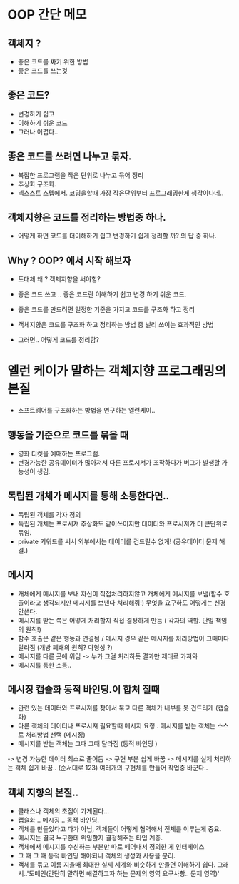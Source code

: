 # OOP 간단 메모 


## 객체지 ?

 + 좋은 코드를 짜기 위한 방법
 + 좋은 코드를 쓰는것


## 좋은 코드?

 + 변경하기 쉽고
 + 이해하기 쉬운 코드
 + 그러나 어렵다..


## 좋은  코드를 쓰려면 나누고 묶자.

 + 복잡한 프로그램을 작은 단위로 나누고 묶어 정리
 + 추상화 구조화.
 + 넥스스트 스텝에서. 코딩을할때 가장 작은단위부터 프로그래밍한게 생각이나네..


## 객체지향은 코드를 정리하는 방법중 하나.

 + 어떻게 하면 코드를 더이해하기 쉽고 변경하기 쉽게 정리할 까? 의 답 중 하나.


## Why ? OOP? 에서 시작 해보자

 + 도대체 왜 ? 객체지향을 써야함?
 + 좋은 코드 쓰고 .. 좋은 코드란 이해하기 쉽고 변경 하기 쉬운 코드.
 + 좋은 코드를 만드려면 일정한 기준을 가지고 코드를 구조화 하고 정리
 + 객체지향은 코드를 구조화 하고 정리하는 방법 중 널리 쓰이는 효과적인 방법

 + 그러면.. 어떻게 코드를 정리함?



# 엘런 케이가 말하는 객체지향 프로그래밍의 본질

 + 소프트웨어를 구조화하는 방법을 연구하는 엘런케이..

## 행동을 기준으로 코드를 묶을 때

 + 영화 티켓을 예매하는 프로그램.
 + 변경가능한 공유데이터가 많아져서 다른 프로시져가 조작하다가 버그가 발생할 가능성이 생김.



## 독립된 개체가 메시지를 통해 소통한다면..

 + 독립된 객체를 각자 정의
 + 독립된 개체는 프로시져 추상화도 같이쓰이지만 데이터와 프로시져가 더 큰단위로 묶임.
 + private 키워드를 써서 외부에서는 데이터를 건드릴수 없게! (공유데이터 문제 해결.)


## 메시지

 + 개체에게 메시지를 보내 자신이 직접처리하지않고 개체에게 메시지를 보냄(함수 호출이라고 생각되지만 메시지를 보낸다 처리해줘!) 무엇을 요구하도 어떻게는 신경 안쓴다.
 + 메시지를 받는 쪽은 어떻게 처리할지 직접 결정하게 만듬 ( 각자의 역할. 단일 책임의 원칙!)
 + 함수 호출은 같은 행동과 연결됨 / 메시지 경우 같은 메시지를  처리방법이 그때마다 달라짐 (개방 폐쇄의 원칙? 다형성 ?)
 + 메시지를 다른 곳에 위임 -> 누가 그걸 처리하듯 결과만 제대로 가져와 
 + 메시지를 통한 소통..


## 메시징 캡슐화 동적 바인딩.이 합쳐 질때

 + 관련 있는 데이터와 프로시져를 찾아서 묶고 다른 객체가 내부를 못 건드리게 (캡슐화) 
 + 다른 객체의 데이터나 프로시져 필요할때 메시지 요청 . 메시지를 받는 객체는 스스로 처리방법 선택 (메시징)
 + 메시지를 받는 객체는 그때 그때 달라짐 (동적 바인딩 )

 -> 변경 가능한 데이터 최소로 줄어듬 -> 구현 부분 쉽게 바꿈 -> 메시지를 실제 처리하는 객체 쉽게 바꿈.. (순서대로 123) 여러개의 구현체를 만들어 작업중 바꾼다..
 

## 객체 지향의 본질..

 + 클래스나 객체의 초점이 가게된다...
 + 캡슐화 .. 메시징 .. 동적 바인딩.
 + 객체를 만들었다고 다가 아님, 객체들이 어떻게 협력해서 전체를 이루는게 중요.
 + 메시지는 결국 누구한테 위임할지 결정해주는 타입 계층.
 + 객체에서 메시지를 수신하는 부분만 따로 떼어내서 정의한 게 인터페이스
 + 그 때 그 때 동적 바인딩 해야되니 객체의 생성과 사용을 분리.
 + 객체를 묶고 이름 지을때 최대한 실제 세계와 비슷하게 만들면 이해하기 쉽다. 그래서..'도메인(간단히 말하면 해결하고자 하는 문제의 영역  요구사항.. 문제 영역)'


